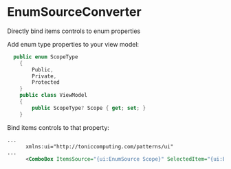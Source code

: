 # EnumSourceConverter
Directly bind items controls to enum properties

Add enum type properties to your view model:
```C#
  public enum ScopeType
    {
        Public,
        Private,
        Protected
    }
    public class ViewModel
    {
        public ScopeType? Scope { get; set; }
    }
```

Bind items controls to that property:
```xml
...
      xmlns:ui="http://toniccomputing.com/patterns/ui"
...
      <ComboBox ItemsSource="{ui:EnumSource Scope}" SelectedItem="{ui:EnumBinding Scope}" />

```
